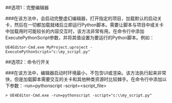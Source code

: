 ##选项1：完整编辑器

###在该方法中，会启动完整虚幻编辑器，打开指定的项目，加载默认的启动关卡，然后在一切都加载就绪后立即运行Python脚本。需要让脚本与项目中或关卡中加载用时可能较长的内容交互时，该方法非常有用。在命令行中添加ExecutePythonScript参数，并将其值设置为要运行的Python脚本。例如：

` UE4Editor-Cmd.exe MyProject.uproject -ExecutePythonScript="c:\my_script.py" `


##选项2：命令行开关

###在该方法中，编辑器启动时环境最小，不包含UI或渲染。该方法执行起来非常快，但是加载脚本需要交互的关卡和其他种类资源时比较棘手。在命令行中添加以下参数：-run=pythonscript -script=<script_file>

`> UE4Editor-Cmd.exe -run=pythonscript -script="c:\\my_script.py"`